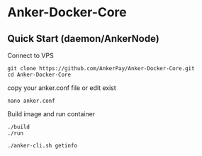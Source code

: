 # Anker-Docker-Core

## Quick Start (daemon/AnkerNode)
Connect to VPS 

```text
git clone https://github.com/AnkerPay/Anker-Docker-Core.git
cd Anker-Docker-Core
```
copy your anker.conf file
or edit exist

```text
nano anker.conf
```
Build image and run container
```text
./build
./run

./anker-cli.sh getinfo
```
